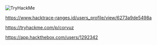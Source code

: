 <img src="https://tryhackme-badges.s3.amazonaws.com/corvuz.png" alt="TryHackMe">

https://www.hacktrace-ranges.id/users_profile/view/6273a9de5498a

https://tryhackme.com/p/corvuz

https://app.hackthebox.com/users/1292342
